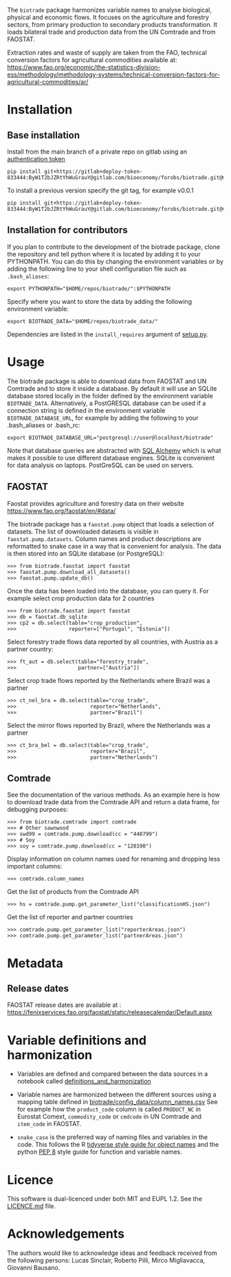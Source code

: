 
The `biotrade` package harmonizes variable names to analyse biological, physical and 
economic flows. It focuses on the agriculture and forestry sectors, from primary 
production to secondary products transformation. It loads bilateral trade and production 
data from the UN Comtrade and from FAOSTAT.

Extraction rates and waste of supply are taken from the FAO, technical conversion 
factors for agricultural commodities available at: 
https://www.fao.org/economic/the-statistics-division-ess/methodology/methodology-systems/technical-conversion-factors-for-agricultural-commodities/ar/


# Installation

## Base installation 

Install from the main branch of a private repo on gitlab using an
[authentication
token](https://docs.gitlab.com/ee/user/project/deploy_tokens/index.html)

    pip install git+https://gitlab+deploy-token-833444:ByW1T2bJZRtYhWuGrauY@gitlab.com/bioeconomy/forobs/biotrade.git@main

To install a previous version specify the git tag, for example v0.0.1

    pip install git+https://gitlab+deploy-token-833444:ByW1T2bJZRtYhWuGrauY@gitlab.com/bioeconomy/forobs/biotrade.git@v0.0.1


## Installation for contributors

If you plan to contribute to the development of the biotrade package, clone the 
repository and tell python where it is located by adding it to your PYTHONPATH. You can 
do this by changing the environment variables or by adding the following line to your 
shell configuration file such as `.bash_aliases`:

    export PYTHONPATH="$HOME/repos/biotrade/":$PYTHONPATH

Specify where you want to store the data by adding the following environment variable:

    export BIOTRADE_DATA="$HOME/repos/biotrade_data/"

Dependencies are listed in the `install_requires` argument of [setup.py](setup.py).


# Usage

The biotrade package is able to download data from FAOSTAT and UN Comtrade and to store 
it inside a database. By default it will use an SQLite database stored locally in the 
folder defined by the environment variable `BIOTRADE_DATA`. Alternatively, a PostGRESQL 
database can be used if a connection string is defined in the environment variable 
`BIOTRADE_DATABASE_URL`, for example by adding the following to your .bash_aliases or 
.bash_rc:

    export BIOTRADE_DATABASE_URL="postgresql://user@localhost/biotrade"

Note that database queries are abstracted with [SQL 
Alchemy](https://www.sqlalchemy.org/) which is what makes it possible to use different 
database engines. SQLite is convenient for data analysis on laptops. PostGreSQL can be 
used on servers.


## FAOSTAT

Faostat provides agriculture and forestry data on their website https://www.fao.org/faostat/en/#data/

The biotrade package has a `faostat.pump` object that loads a selection of datasets. The 
list of downloaded datasets is visible in `faostat.pump.datasets`. Column names and 
product descriptions are reformatted to snake case in a way that is convenient for 
analysis. The data is then stored into an SQLite database (or PostgreSQL):

    >>> from biotrade.faostat import faostat
    >>> faostat.pump.download_all_datasets()
    >>> faostat.pump.update_db()

Once the data has been loaded into the database, you can query it. For example select 
crop production data for 2 countries

    >>> from biotrade.faostat import faostat
    >>> db = faostat.db_sqlite
    >>> cp2 = db.select(table="crop_production",
    >>>                 reporter=["Portugal", "Estonia"])

Select forestry trade flows data reported by all countries, with
Austria as a partner country:

    >>> ft_aut = db.select(table="forestry_trade",
    >>>                    partner=["Austria"])

Select crop trade flows reported by the Netherlands where Brazil was a
partner

    >>> ct_nel_bra = db.select(table="crop_trade",
    >>>                        reporter="Netherlands",
    >>>                        partner="Brazil")

Select the mirror flows reported by Brazil, where the Netherlands was a partner

    >>> ct_bra_bel = db.select(table="crop_trade",
    >>>                        reporter="Brazil",
    >>>                        partner="Netherlands")


## Comtrade

See the documentation of the various methods. As an example  here is how to download 
trade data from the Comtrade API and return a data frame, for debugging purposes:

    >>> from biotrade.comtrade import comtrade
    >>> # Other sawnwood
    >>> swd99 = comtrade.pump.download(cc = "440799")
    >>> # Soy
    >>> soy = comtrade.pump.download(cc = "120190")

Display information on column names used for renaming
and dropping less important columns:

    >>> comtrade.column_names

Get the list of products from the Comtrade API

    >>> hs = comtrade.pump.get_parameter_list("classificationHS.json")

Get the list of reporter and partner countries

    >>> comtrade.pump.get_parameter_list("reporterAreas.json")
    >>> comtrade.pump.get_parameter_list("partnerAreas.json")



# Metadata


## Release dates

FAOSTAT release dates are available at :
https://fenixservices.fao.org/faostat/static/releasecalendar/Default.aspx


# Variable definitions and harmonization

- Variables are defined and compared between the data sources in a notebook called 
  [definitions_and_harmonization](notebooks/definitions_and_harmonization.md)

- Variable names are harmonized between the different sources using a mapping table 
  defined in
  [biotrade/config_data/column_names.csv](https://gitlab.com/bioeconomy/biotrade/-/blob/main/biotrade/config_data/column_names.csv)
  See for example how the `product_code` column is called  `PRODUCT_NC` in Eurostat Comext,
  `commodity_code` or `cmdcode` in UN Comtrade and `item_code` in FAOSTAT.

- `snake_case` is the preferred way of naming files and variables in the code. This 
  follows the R [tidyverse style guide for object 
  names](https://style.tidyverse.org/syntax.html) and the python [PEP 
  8](https://www.python.org/dev/peps/pep-0008/#function-and-variable-names) style guide 
  for function and variable names.


# Licence

This software is dual-licenced under both MIT and EUPL 1.2.
See the [LICENCE.md](LICENCE.md) file.


# Acknowledgements

The authors would like to acknowledge ideas and feedback received from the following 
persons: Lucas Sinclair, Roberto Pilli, Mirco Migliavacca, Giovanni Bausano.



